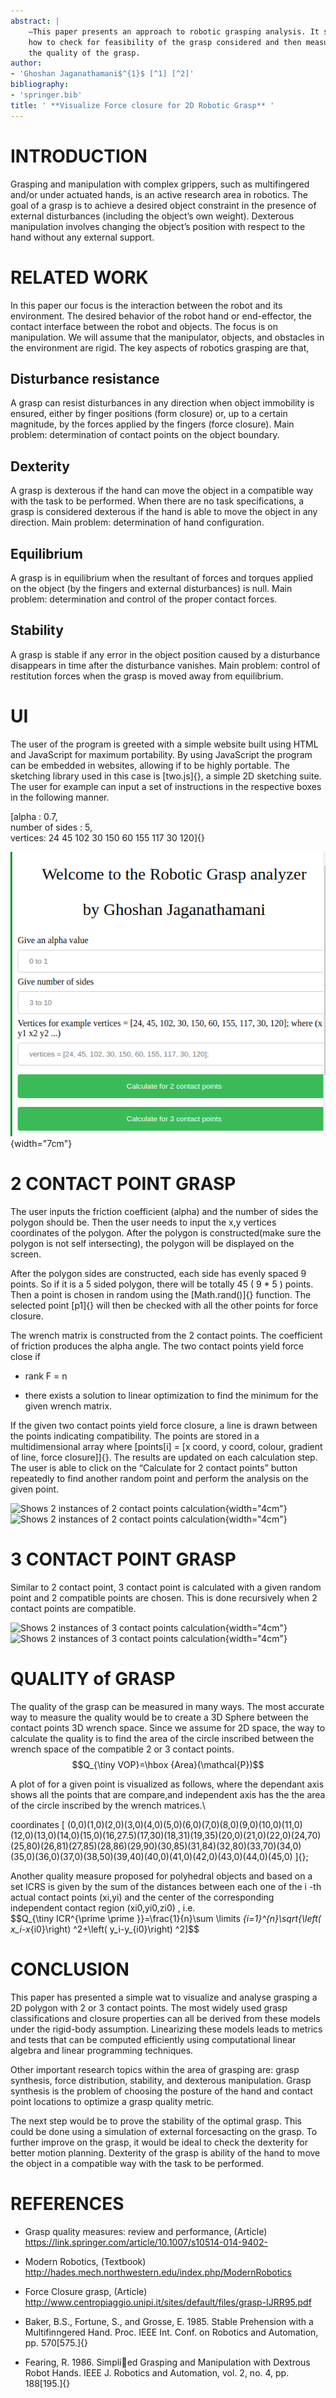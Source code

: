 ```yaml
---
abstract: |
    —This paper presents an approach to robotic grasping analysis. It shows
    how to check for feasibility of the grasp considered and then measure
    the quality of the grasp.
author:
- 'Ghoshan Jaganathamani$^{1}$ [^1] [^2]'
bibliography:
- 'springer.bib'
title: ' **Visualize Force closure for 2D Robotic Grasp** '
---
```


INTRODUCTION
============

Grasping and manipulation with complex grippers, such as multifingered
and/or under actuated hands, is an active research area in robotics. The
goal of a grasp is to achieve a desired object constraint in the
presence of external disturbances (including the object’s own weight).
Dexterous manipulation involves changing the object’s position with
respect to the hand without any external support.

RELATED WORK
============

In this paper our focus is the interaction between the robot and its
environment. The desired behavior of the robot hand or end-effector, the
contact interface between the robot and objects. The focus is on
manipulation. We will assume that the manipulator, objects, and
obstacles in the environment are rigid. The key aspects of robotics
grasping are that,

Disturbance resistance
----------------------

A grasp can resist disturbances in any direction when object immobility
is ensured, either by finger positions (form closure) or, up to a
certain magnitude, by the forces applied by the fingers (force closure).
Main problem: determination of contact points on the object boundary.

Dexterity
---------

A grasp is dexterous if the hand can move the object in a compatible way
with the task to be performed. When there are no task specifications, a
grasp is considered dexterous if the hand is able to move the object in
any direction. Main problem: determination of hand configuration.

Equilibrium
-----------

A grasp is in equilibrium when the resultant of forces and torques
applied on the object (by the fingers and external disturbances) is
null. Main problem: determination and control of the proper contact
forces.

Stability
---------

A grasp is stable if any error in the object position caused by a
disturbance disappears in time after the disturbance vanishes. Main
problem: control of restitution forces when the grasp is moved away from
equilibrium.

UI
==

The user of the program is greeted with a simple website built using
HTML and JavaScript for maximum portability. By using JavaScript the
program can be embedded in websites, allowing if to be highly portable.
The sketching library used in this case is [two.js]{}, a simple 2D
sketching suite. The user for example can input a set of instructions in
the respective boxes in the following manner.

[alpha : 0.7,\
number of sides : 5,\
vertices: 24 45 102 30 150 60 155 117 30 120]{}

![Shows the user interface](img/ui.png){width="7cm"}

2 CONTACT POINT GRASP
=====================

The user inputs the friction coefficient (alpha) and the number of sides
the polygon should be. Then the user needs to input the x,y vertices
coordinates of the polygon. After the polygon is constructed(make sure
the polygon is not self intersecting), the polygon will be displayed on
the screen.

After the polygon sides are constructed, each side has evenly spaced 9
points. So if it is a 5 sided polygon, there will be totally 45 ( 9 \* 5
) points. Then a point is chosen in random using the [Math.rand()]{}
function. The selected point [p1]{} will then be checked with all the
other points for force closure.

The wrench matrix is constructed from the 2 contact points. The
coefficient of friction produces the alpha angle. The two contact points
yield force close if

-   rank F = n

-   there exists a solution to linear optimization to find the minimum
    for the given wrench matrix.

If the given two contact points yield force closure, a line is drawn
between the points indicating compatibility. The points are stored in a
multidimensional array where [points\[i\] = \[x coord, y coord, colour,
gradient of line, force closure\]]{}. The results are updated on each
calculation step. The user is able to click on the “Calculate for 2
contact points” button repeatedly to find another random point and
perform the analysis on the given point.

![Shows 2 instances of 2 contact points
calculation](img/2contact1.png "fig:"){width="4cm"} ![Shows 2 instances of 2
contact points calculation](img/2contct2.png "fig:"){width="4cm"}

3 CONTACT POINT GRASP
=====================

Similar to 2 contact point, 3 contact point is calculated with a given
random point and 2 compatible points are chosen. This is done
recursively when 2 contact points are compatible.

![Shows 2 instances of 3 contact points
calculation](img/3contact1.png "fig:"){width="4cm"} ![Shows 2 instances of 3
contact points calculation](img/3contact2.png "fig:"){width="4cm"}

QUALITY of GRASP
================

The quality of the grasp can be measured in many ways. The most accurate
way to measure the quality would be to create a 3D Sphere between the
contact points 3D wrench space. Since we assume for 2D space, the way to
calculate the quality is to find the area of the circle inscribed
between the wrench space of the compatible 2 or 3 contact points.
$$Q_{\tiny VOP}=\hbox {Area}(\mathcal{P})$$

A plot of for a given point is visualized as follows, where the
dependant axis shows all the points that are compare,and independent
axis has the the area of the circle inscribed by the wrench matrices.\

coordinates [
(0,0)(1,0)(2,0)(3,0)(4,0)(5,0)(6,0)(7,0)(8,0)(9,0)(10,0)(11,0)(12,0)(13,0)(14,0)(15,0)(16,27.5)(17,30)(18,31)(19,35)(20,0)(21,0)(22,0)(24,70)(25,80)(26,81)(27,85)(28,86)(29,90)(30,85)(31,84)(32,80)(33,70)(34,0)(35,0)(36,0)(37,0)(38,50)(39,40)(40,0)(41,0)(42,0)(43,0)(44,0)(45,0)
]{};

Another quality measure proposed for polyhedral objects and based on a
set ICRS is given by the sum of the distances between each one of the i
-th actual contact points (xi,yi) and the center of the corresponding
independent contact region (xi0,yi0,zi0) , i.e.\
$$Q_{\tiny ICR^{\prime \prime }}=\frac{1}{n}\sum \limits _{i=1}^{n}\sqrt{\left( x_i-x_{i0}\right) ^2+\left( y_i-y_{i0}\right) ^2]$$

CONCLUSION
==========

This paper has presented a simple wat to visualize and analyse grasping
a 2D polygon with 2 or 3 contact points. The most widely used grasp
classifications and closure properties can all be derived from these
models under the rigid-body assumption. Linearizing these models leads
to metrics and tests that can be computed efficiently using
computational linear algebra and linear programming techniques.

Other important research topics within the area of grasping are: grasp
synthesis, force distribution, stability, and dexterous manipulation.
Grasp synthesis is the problem of choosing the posture of the hand and
contact point locations to optimize a grasp quality metric.

The next step would be to prove the stability of the optimal grasp. This
could be done using a simulation of external forcesacting on the grasp.
To further improve on the grasp, it would be ideal to check the
dexterity for better motion planning. Dexterity of the grasp is ability
of the hand to move the object in a compatible way with the task to be
performed.

REFERENCES
==========

-   Grasp quality measures: review and performance, (Article)
    https://link.springer.com/article/10.1007/s10514-014-9402-

-   Modern Robotics, (Textbook)
    http://hades.mech.northwestern.edu/index.php/ModernRobotics

-   Force Closure grasp, (Article)
    http://www.centropiaggio.unipi.it/sites/default/files/grasp-IJRR95.pdf

-   Baker, B.S., Fortune, S., and Grosse, E. 1985. Stable Prehension
    with a Multifinngered Hand. Proc. IEEE Int. Conf. on Robotics and
    Automation, pp. 570[575.]{}

-   Fearing, R. 1986. Simplied Grasping and Manipulation with Dextrous
    Robot Hands. IEEE J. Robotics and Automation, vol. 2, no. 4, pp.
    188[195.]{}


[^1]: \*This work was not supported by any organization

[^2]: $^{1}$Ghoshan Jaganathamani is a 3rd year Computer Engineering
    Student, Hong Kong University of Science and Technology, Hong Kong
    [github.com/ghoshanjega]{}
